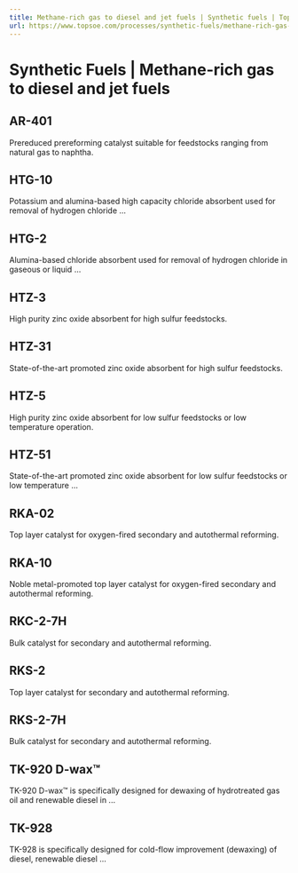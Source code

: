 ```yaml
---
title: Methane-rich gas to diesel and jet fuels | Synthetic fuels | Topsoe
url: https://www.topsoe.com/processes/synthetic-fuels/methane-rich-gas-to-diesel-and-jet-fuels#main-content
---
```


# Synthetic Fuels | Methane-rich gas to diesel and jet fuels

## AR-401

Prereduced prereforming catalyst suitable for feedstocks ranging from natural gas to naphtha.

## HTG-10

Potassium and alumina-based high capacity chloride absorbent used for removal of hydrogen chloride ...

## HTG-2

Alumina-based chloride absorbent used for removal of hydrogen chloride in gaseous or liquid ...

## HTZ-3

High purity zinc oxide absorbent for high sulfur feedstocks.

## HTZ-31

State-of-the-art promoted zinc oxide absorbent for high sulfur feedstocks.

## HTZ-5

High purity zinc oxide absorbent for low sulfur feedstocks or low temperature operation.

## HTZ-51

State-of-the-art promoted zinc oxide absorbent for low sulfur feedstocks or low temperature ...

## RKA-02

Top layer catalyst for oxygen-fired secondary and autothermal reforming.

## RKA-10

Noble metal-promoted top layer catalyst for oxygen-fired secondary and autothermal reforming.

## RKC-2-7H

Bulk catalyst for secondary and autothermal reforming.

## RKS-2

Top layer catalyst for secondary and autothermal reforming.

## RKS-2-7H

Bulk catalyst for secondary and autothermal reforming.

## TK-920 D-wax™

TK-920 D-wax™ is specifically designed for dewaxing of hydrotreated gas oil and renewable diesel in ...

## TK-928

TK-928 is specifically designed for cold-flow improvement (dewaxing) of diesel, renewable diesel ...